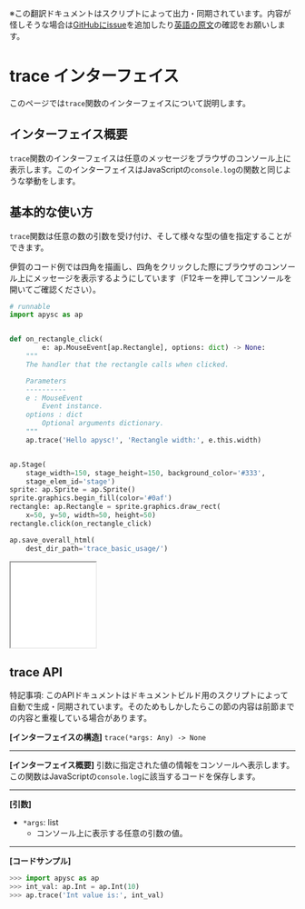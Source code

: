 <span class="inconspicuous-txt">※この翻訳ドキュメントはスクリプトによって出力・同期されています。内容が怪しそうな場合は<a href="https://github.com/simon-ritchie/apysc/issues" target="_blank">GitHubにissue</a>を追加したり[英語の原文](https://simon-ritchie.github.io/apysc/en/trace.html)の確認をお願いします。</span>

# trace インターフェイス

このページでは`trace`関数のインターフェイスについて説明します。

## インターフェイス概要

`trace`関数のインターフェイスは任意のメッセージをブラウザのコンソール上に表示します。このインターフェイスはJavaScriptの`console.log`の関数と同じような挙動をします。

## 基本的な使い方

`trace`関数は任意の数の引数を受け付け、そして様々な型の値を指定することができます。

伊賀のコード例では四角を描画し、四角をクリックした際にブラウザのコンソール上にメッセージを表示するようにしています（F12キーを押してコンソールを開いてご確認ください）。

```py
# runnable
import apysc as ap


def on_rectangle_click(
        e: ap.MouseEvent[ap.Rectangle], options: dict) -> None:
    """
    The handler that the rectangle calls when clicked.

    Parameters
    ----------
    e : MouseEvent
        Event instance.
    options : dict
        Optional arguments dictionary.
    """
    ap.trace('Hello apysc!', 'Rectangle width:', e.this.width)


ap.Stage(
    stage_width=150, stage_height=150, background_color='#333',
    stage_elem_id='stage')
sprite: ap.Sprite = ap.Sprite()
sprite.graphics.begin_fill(color='#0af')
rectangle: ap.Rectangle = sprite.graphics.draw_rect(
    x=50, y=50, width=50, height=50)
rectangle.click(on_rectangle_click)

ap.save_overall_html(
    dest_dir_path='trace_basic_usage/')
```

<iframe src="static/trace_basic_usage/index.html" width="150" height="150"></iframe>

## trace API

<span class="inconspicuous-txt">特記事項: このAPIドキュメントはドキュメントビルド用のスクリプトによって自動で生成・同期されています。そのためもしかしたらこの節の内容は前節までの内容と重複している場合があります。</span>

**[インターフェイスの構造]** `trace(*args: Any) -> None`<hr>

**[インターフェイス概要]** 引数に指定された値の情報をコンソールへ表示します。この関数はJavaScriptの`console.log`に該当するコードを保存します。<hr>

**[引数]**

- `*args`: list
  - コンソール上に表示する任意の引数の値。

<hr>

**[コードサンプル]**

```py
>>> import apysc as ap
>>> int_val: ap.Int = ap.Int(10)
>>> ap.trace('Int value is:', int_val)
```